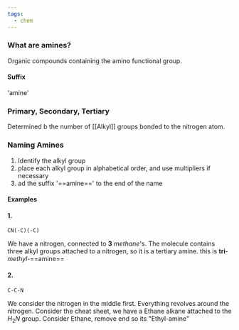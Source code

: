 ```yaml
---
tags:
  - chem
---
```

### What are amines?
Organic compounds containing the amino functional group.
#### Suffix
'amine'
### Primary, Secondary, Tertiary
Determined b the number of [[Alkyl]] groups bonded to the nitrogen atom.

### Naming Amines
1. Identify the alkyl group
2. place each alkyl group in alphabetical order, and use multipliers if necessary
3. ad the suffix '==amine==' to the end of the name

#### Examples
#### 1.
```smiles
CN(-C)(-C)
```
We have a nitrogen, connected to **$3$** *methane*'s.
The molecule contains three alkyl groups attached to a nitrogen, so it is a tertiary amine.
this is **tri**-*methyl*-==amine==
#### 2.
```smiles
C-C-N
```
We consider the nitrogen in the middle first. Everything revolves around the nitrogen.
Consider the cheat sheet, we have a Ethane alkane attached to the $H_2N$ group. 
Consider Ethane, remove end so its "Ethyl-amine"